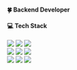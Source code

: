 #### 🍀 Backend Developer

#### 💻 Tech Stack
<!--
<img src="https://img.shields.io/badge/JAVA-FE9A2E?style=flat&logo=JAVA&logoColor=white"> <img src="https://img.shields.io/badge/SpringBoot-AEB404?style=flat&logo=SpringBoot&logoColor=white"> <img src="https://img.shields.io/badge/Spring-6DB33F?style=flat&logo=Spring&logoColor=white"> 
</br>
<img src="https://img.shields.io/badge/HTML5-E34F26?style=flat&logo=html5&logoColor=white"> <img src="https://img.shields.io/badge/CSS3-088A29?style=flat&logo=css3&logoColor=white"> <img src="https://img.shields.io/badge/JavaScript-5F4C0B?style=flat&logo=javascript&logoColor=white"> <img src="https://img.shields.io/badge/jQuery-0769AD?style=flat&logo=jquery&logoColor=white"> </br>
<img src="https://img.shields.io/badge/MySQL-4479A1?style=flat&logo=MySQL&logoColor=white"> <img src="https://img.shields.io/badge/Oracle-AC58FA?style=flat&logo=Oracle&logoColor=white"> <img src="https://img.shields.io/badge/MariaDB-003545?style=flat&logo=mariadb&logoColor=white"> <img src="https://img.shields.io/badge/AmazonRDS-527FFF?style=flat&logo=AmazonRDS&logoColor=white"/> <img src="https://img.shields.io/badge/Redis-B43104?style=flat&logo=Redis&logoColor=white"/> </br>
<img src="https://img.shields.io/badge/GitHub-181717?style=flat&logo=GitHub&logoColor=white"/> <img src="https://img.shields.io/badge/Git-F05032?style=flat&logo=Git&logoColor=white"/> <img src="https://img.shields.io/badge/SVN-809CC9?style=flat&logo=subversion&logoColor=white"> 
 <img src="https://img.shields.io/badge/Eclipse-2C2255?style=flat&logo=eclipse&logoColor=white">
<img src="https://img.shields.io/badge/IntelliJ-000000?style=flat&logo=IntelliJIDEA&logoColor=white"/> 
</br>
-->
<img src="https://img.shields.io/badge/JAVA-424242?style=flat&logo=JAVA&logoColor=white"> <img src="https://img.shields.io/badge/SpringBoot-424242?style=flat&logo=SpringBoot&logoColor=white"> <img src="https://img.shields.io/badge/Spring-424242?style=flat&logo=Spring&logoColor=white"> 
</br>
<img src="https://img.shields.io/badge/MySQL-2E2E2E?style=flat&logo=MySQL&logoColor=white"> <img src="https://img.shields.io/badge/Oracle-2E2E2E?style=flat&logo=Oracle&logoColor=white"> <img src="https://img.shields.io/badge/AmazonRDS-2E2E2E?style=flat&logo=AmazonRDS&logoColor=white"/>
</br>
<img src="https://img.shields.io/badge/JavaScript-151515?style=flat&logo=javascript&logoColor=white"> <img src="https://img.shields.io/badge/HTML5-151515?style=flat&logo=html5&logoColor=white"> <img src="https://img.shields.io/badge/CSS3-151515?style=flat&logo=css3&logoColor=white">
</br>
